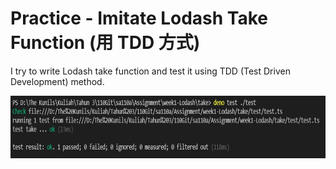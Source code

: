 # Practice - Imitate Lodash Take Function (用 TDD 方式)

I try to write Lodash take function and test it using TDD (Test Driven Development) method. 

<img src="resulttake.PNG" alt="result" title="result" height="100"><br>